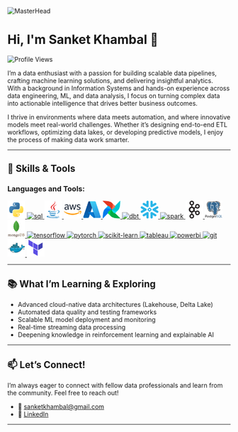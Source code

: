 ![MasterHead](https://raw.githubusercontent.com/Sutil/Sutil/2b2fad3bf54522bb30c8c170591fc68ff51b69e6/github-contribution-grid-snake2.svg)
# Hi, I'm Sanket Khambal 👋

![Profile Views](https://visitor-badge.laobi.icu/badge?page_id=Sanket-Khambal.Sanket-Khambal)

I’m a data enthusiast with a passion for building scalable data pipelines, crafting machine learning solutions, and delivering insightful analytics.  
With a background in Information Systems and hands-on experience across data engineering, ML, and data analysis, I focus on turning complex data into actionable intelligence that drives better business outcomes.

I thrive in environments where data meets automation, and where innovative models meet real-world challenges. Whether it’s designing end-to-end ETL workflows, optimizing data lakes, or developing predictive models, I enjoy the process of making data work smarter.

---

## 🔧 Skills & Tools

### Languages and Tools:

<p align="left">
  <!-- Programming Languages -->
  <a href="https://www.python.org" target="_blank" rel="noreferrer">
    <img src="https://raw.githubusercontent.com/devicons/devicon/master/icons/python/python-original.svg" alt="python" width="40" height="40"/>
  </a> 
  <a href="https://www.sql.org/" target="_blank" rel="noreferrer">
    <img src="https://cdn.worldvectorlogo.com/logos/sql.svg" alt="sql" width="40" height="40"/>
  </a> 
  <a href="https://www.java.com" target="_blank" rel="noreferrer">
    <img src="https://raw.githubusercontent.com/devicons/devicon/master/icons/java/java-original.svg" alt="java" width="40" height="40"/>
  </a>

  <!-- Cloud -->
  <a href="https://aws.amazon.com" target="_blank" rel="noreferrer">
    <img src="https://raw.githubusercontent.com/devicons/devicon/master/icons/amazonwebservices/amazonwebservices-original-wordmark.svg" alt="aws" width="40" height="40"/>
  </a> 
  <a href="https://azure.microsoft.com" target="_blank" rel="noreferrer">
    <img src="https://raw.githubusercontent.com/devicons/devicon/master/icons/azure/azure-original.svg" alt="azure" width="40" height="40"/>
  </a> 

  <!-- Data Engineering -->
  <a href="https://airflow.apache.org" target="_blank" rel="noreferrer">
    <img src="https://raw.githubusercontent.com/devicons/devicon/master/icons/apacheairflow/apacheairflow-original.svg" alt="airflow" width="40" height="40"/>
  </a>
  <a href="https://dbt.com" target="_blank" rel="noreferrer">
    <img src="https://dbt.com/static/images/dbt-logo-stacked.png" alt="dbt" width="40" height="40"/>
  </a> 
  <a href="https://snowflake.com" target="_blank" rel="noreferrer">
    <img src="https://raw.githubusercontent.com/devicons/devicon/master/icons/snowflake/snowflake-original.svg" alt="snowflake" width="40" height="40"/>
  </a> 
  <a href="https://spark.apache.org" target="_blank" rel="noreferrer">
    <img src="https://raw.githubusercontent.com/devicons/devicon/master/icons/apache/spark-original.svg" alt="spark" width="40" height="40"/>
  </a>
  <a href="https://kafka.apache.org" target="_blank" rel="noreferrer">
    <img src="https://raw.githubusercontent.com/devicons/devicon/master/icons/apachekafka/apachekafka-original.svg" alt="kafka" width="40" height="40"/>
  </a>

  <!-- Databases -->
  <a href="https://www.postgresql.org" target="_blank" rel="noreferrer">
    <img src="https://raw.githubusercontent.com/devicons/devicon/master/icons/postgresql/postgresql-original-wordmark.svg" alt="postgresql" width="40" height="40"/>
  </a> 
  <a href="https://www.mongodb.com/" target="_blank" rel="noreferrer">
    <img src="https://raw.githubusercontent.com/devicons/devicon/master/icons/mongodb/mongodb-original-wordmark.svg" alt="mongodb" width="40" height="40"/>
  </a> 

  <!-- ML & DL -->
  <a href="https://www.tensorflow.org" target="_blank" rel="noreferrer">
    <img src="https://www.vectorlogo.zone/logos/tensorflow/tensorflow-icon.svg" alt="tensorflow" width="40" height="40"/>
  </a> 
  <a href="https://pytorch.org" target="_blank" rel="noreferrer">
    <img src="https://www.vectorlogo.zone/logos/pytorch/pytorch-icon.svg" alt="pytorch" width="40" height="40"/>
  </a> 
  <a href="https://scikit-learn.org" target="_blank" rel="noreferrer">
    <img src="https://upload.wikimedia.org/wikipedia/commons/0/05/Scikit_learn_logo_small.svg" alt="scikit-learn" width="40" height="40"/>
  </a>

  <!-- Visualization -->
  <a href="https://www.tableau.com" target="_blank" rel="noreferrer">
    <img src="https://raw.githubusercontent.com/devicons/devicon/master/icons/tableau/tableau-original.svg" alt="tableau" width="40" height="40"/>
  </a> 
  <a href="https://powerbi.microsoft.com" target="_blank" rel="noreferrer">
    <img src="https://upload.wikimedia.org/wikipedia/commons/c/cf/Microsoft_Power_BI_logo.svg" alt="powerbi" width="40" height="40"/>
  </a> 

  <!-- Dev Tools -->
  <a href="https://git-scm.com/" target="_blank" rel="noreferrer">
    <img src="https://www.vectorlogo.zone/logos/git-scm/git-scm-icon.svg" alt="git" width="40" height="40"/>
  </a> 
  <a href="https://www.docker.com" target="_blank" rel="noreferrer">
    <img src="https://raw.githubusercontent.com/devicons/devicon/master/icons/docker/docker-original.svg" alt="docker" width="40" height="40"/>
  </a> 
  <a href="https://www.terraform.io" target="_blank" rel="noreferrer">
    <img src="https://raw.githubusercontent.com/devicons/devicon/master/icons/terraform/terraform-original.svg" alt="terraform" width="40" height="40"/>
  </a> 
</p>

---

## 📚 What I’m Learning & Exploring

- Advanced cloud-native data architectures (Lakehouse, Delta Lake)  
- Automated data quality and testing frameworks  
- Scalable ML model deployment and monitoring  
- Real-time streaming data processing  
- Deepening knowledge in reinforcement learning and explainable AI  

---

## 📫 Let’s Connect!

I’m always eager to connect with fellow data professionals and learn from the community. Feel free to reach out!

- 📧 sanketkhambal@gmail.com  
- 🔗 [LinkedIn](https://www.linkedin.com/in/sanket-khambal/)  

---

